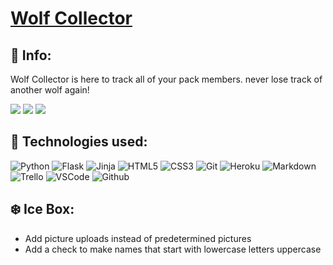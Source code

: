 # [Wolf Collector](https://wolf-collector.herokuapp.com/)


## 🚀 Info:
Wolf Collector is here to track all of your pack members. never lose track of another wolf again!

![](https://imgur.com/a/6FN4ulZ.jpg)
![](https://imgur.com/a/KdpvaKQ.jpg)
![](https://imgur.com/a/2cTM1xf.jpg)


## 💾 Technologies used:
![Python](https://img.shields.io/badge/python-3670A0?style=flat-square&logo=python&logoColor=ffdd54) ![Flask](https://img.shields.io/badge/flask-%23000.svg?style=flat-square&logo=flask&logoColor=white) ![Jinja](https://img.shields.io/badge/Jinja-b41617?style=flat-square&logo=jinja&logoColor=373737) ![HTML5](https://img.shields.io/badge/-HTML5-E34F26?style=flat-square&logo=html5&logoColor=white) ![CSS3](https://img.shields.io/badge/-CSS3-1572B6?style=flat-square&logo=css3) ![Git](https://img.shields.io/badge/-Git-black?style=flat-square&logo=git) ![Heroku](https://img.shields.io/badge/-Heroku-430098?style=flat-square&logo=heroku) ![Markdown](https://img.shields.io/badge/-Markdown-000000?style=flat-square&logo=Markdown&logoColor=white) ![Trello](https://img.shields.io/badge/-Trello-0079BF?style=flat-square&logo=Trello&logoColor=white) ![VSCode](https://img.shields.io/badge/-VS_Code-007ACC?style=flat-square&logo=visual-studio-code) ![Github](https://img.shields.io/badge/github-%23121011.svg?-the-badge&logo=github&logoColor=white)

## ❄️ Ice Box:

- Add picture uploads instead of predetermined pictures
- Add a check to make names that start with lowercase letters uppercase
